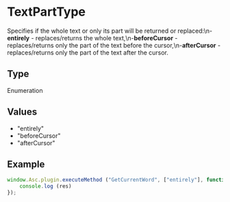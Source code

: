 # TextPartType

Specifies if the whole text or only its part will be returned or replaced:\n-**entirely** - replaces/returns the whole text,\n-**beforeCursor** - replaces/returns only the part of the text before the cursor,\n-**afterCursor** - replaces/returns only the part of the text after the cursor.

## Type

Enumeration

## Values

- "entirely"
- "beforeCursor"
- "afterCursor"


## Example

```javascript
window.Asc.plugin.executeMethod ("GetCurrentWord", ["entirely"], function (res) {
    console.log (res)
});
```
